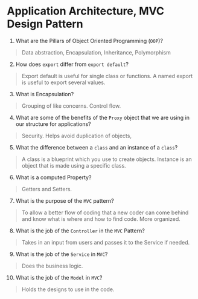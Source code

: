 # Application Architecture, MVC Design Pattern
01. What are the Pillars of Object Oriented Programming (`OOP`)?
  
  > Data abstraction, Encapsulation, Inheritance, Polymorphism

02. How does `export` differ from `export default`?
  
  > Export default is useful for single class or functions. A named export is useful to export several values.

03. What is Encapsulation?
  
  > Grouping of like concerns. Control flow. 

04. What are some of the benefits of the `Proxy` object that we are using in our structure for applications?
  
  > Security. Helps avoid duplication of objects,

05. What the difference between a `class` and an instance of a `class`?
  
  > A class is a blueprint which you use to create objects. Instance is an object that is made using a specific class.

06. What is a computed Property?
  
  > Getters and Setters.

07. What is the purpose of the `MVC` pattern?
  
  > To allow a better flow of coding that a new coder can come behind and know what is where and how to find code. More organized.

08. What is the job of the `Controller` in the `MVC` Pattern?
  
  > Takes in an input from users and passes it to the Service if needed.

09. What is the job of the `Service` in `MVC`?
  
  > Does the business logic. 

10. What is the job of the `Model` in `MVC`?
  
  >Holds the designs to use in the code.